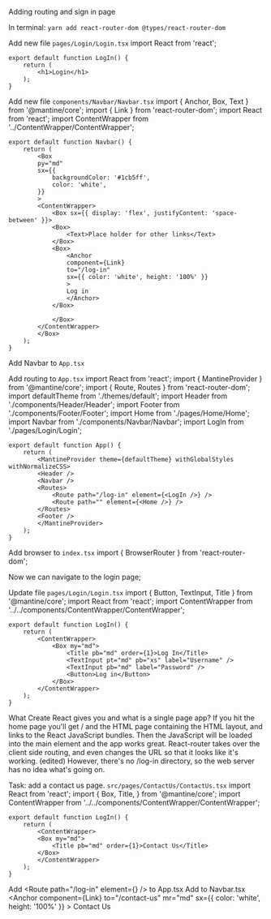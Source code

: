 Adding routing and sign in page

In terminal: `yarn add react-router-dom @types/react-router-dom`

Add new file `pages/Login/Login.tsx`
    import React from 'react';

    export default function LogIn() {
        return (
            <h1>Login</h1>
        );
    }

Add new file `components/Navbar/Navbar.tsx`
    import { Anchor, Box, Text } from '@mantine/core';
    import { Link } from 'react-router-dom';
    import React from 'react';
    import ContentWrapper from '../ContentWrapper/ContentWrapper';

    export default function Navbar() {
        return (
            <Box
            py="md"
            sx={{
                backgroundColor: '#1cb5ff',
                color: 'white',
            }}
            >
            <ContentWrapper>
                <Box sx={{ display: 'flex', justifyContent: 'space-between' }}>
                <Box>
                    <Text>Place holder for other links</Text>
                </Box>
                <Box>
                    <Anchor
                    component={Link}
                    to="/log-in"
                    sx={{ color: 'white', height: '100%' }}
                    >
                    Log in
                    </Anchor>
                </Box>

                </Box>
            </ContentWrapper>
            </Box>
        );
    }

Add Navbar to `App.tsx`

Add routing to `App.tsx`
    import React from 'react';
    import { MantineProvider } from '@mantine/core';
    import { Route, Routes } from 'react-router-dom';
    import defaultTheme from './themes/default';
    import Header from './components/Header/Header';
    import Footer from './components/Footer/Footer';
    import Home from './pages/Home/Home';
    import Navbar from './components/Navbar/Navbar';
    import LogIn from './pages/Login/Login';

    export default function App() {
        return (
            <MantineProvider theme={defaultTheme} withGlobalStyles withNormalizeCSS>
            <Header />
            <Navbar />
            <Routes>
                <Route path="/log-in" element={<LogIn />} />
                <Route path="" element={<Home />} />
            </Routes>
            <Footer />
            </MantineProvider>
        );
    }

Add browser to `index.tsx`
    import { BrowserRouter } from 'react-router-dom';
    <BrowserRouter>
      <App />
    </BrowserRouter>

Now we can navigate to the login page;

Update file `pages/Login/Login.tsx`
    import { Button, TextInput, Title } from '@mantine/core';
    import React from 'react';
    import ContentWrapper from '../../components/ContentWrapper/ContentWrapper';

    export default function LogIn() {
        return (
            <ContentWrapper>
                <Box my="md">
                    <Title pb="md" order={1}>Log In</Title>
                    <TextInput pt="md" pb="xs" label="Username" />
                    <TextInput pb="md" label="Password" />
                    <Button>Log in</Button>
                </Box>
            </ContentWrapper>
        );
    }

What Create React gives you and what is a single page app?
If you hit the home page you'll get / and the HTML page containing the HTML layout, and links to the React JavaScript bundles.
Then the JavaScript will be loaded into the main element and the app works great. 
React-router takes over the client side routing, and even changes the URL so that it looks like it's working. (edited) 
However, there's no /log-in directory, so the web server has no idea what's going on.

Task: add a contact us page.
`src/pages/ContactUs/ContactUs.tsx`
    import React from 'react';
    import {
    Box, Title,
    } from '@mantine/core';
    import ContentWrapper from '../../components/ContentWrapper/ContentWrapper';

    export default function LogIn() {
        return (
            <ContentWrapper>
            <Box my="md">
                <Title pb="md" order={1}>Contact Us</Title>
            </Box>
            </ContentWrapper>
        );
    }

Add <Route path="/log-in" element={<LogIn />} /> to App.tsx
Add to Navbar.tsx
    <Anchor
        component={Link}
        to="/contact-us"
        mr="md"
        sx={{ color: 'white', height: '100%' }}
        >
        Contact Us
    </Anchor>
